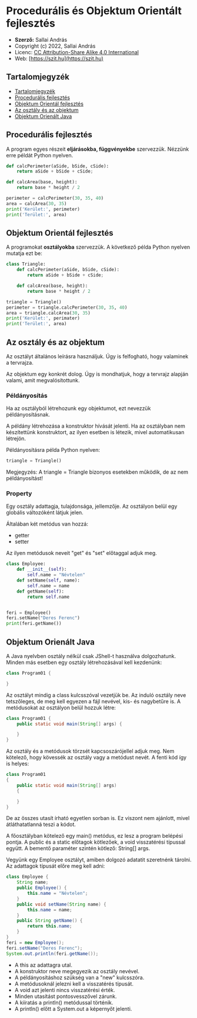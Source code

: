 # Procedurális és Objektum Orientált fejlesztés

* **Szerző:** Sallai András
* Copyright (c) 2022, Sallai András
* Licenc: [CC Attribution-Share Alike 4.0 International](https://creativecommons.org/licenses/by-sa/4.0/)
* Web: [https://szit.hu](https://szit.hu)

## Tartalomjegyzék

* [Tartalomjegyzék](#tartalomjegyzék)
* [Procedurális fejlesztés](#procedurális-fejlesztés)
* [Objektum Orientál fejlesztés](#objektum-orientál-fejlesztés)
* [Az osztály és az objektum](#az-osztály-és-az-objektum)
* [Objektum Orienált Java](#objektum-orienált-java)

## Procedurális fejlesztés

A program egyes részeit **eljárásokba,
függvényekbe** szervezzük. Nézzünk erre példát Python nyelven.

```python
def calcPerimeter(aSide, bSide, cSide):
    return aSide + bSide + cSide;

def calcArea(base, height):
    return base * height / 2

perimeter = calcPerimeter(30, 35, 40)
area = calcArea(30, 35)
print('Kerület:', perimeter)
print('Terület:', area)
```

## Objektum Orientál fejlesztés

A programokat **osztályokba** szervezzük. A következő példa Python nyelven mutatja ezt be:

```python
class Triangle:
    def calcPerimeter(aSide, bSide, cSide):
        return aSide + bSide + cSide;

    def calcArea(base, height):
        return base * height / 2

triangle = Triangle()
perimeter = triangle.calcPerimeter(30, 35, 40)
area = triangle.calcArea(30, 35)
print('Kerület:', perimater)
print('Terület:', area)
```

## Az osztály és az objektum

Az osztályt általános leírásra használjuk. Úgy is felfogható, hogy valaminek a tervrajza.

Az objektum egy konkrét dolog. Úgy is mondhatjuk, hogy a tervrajz alapján valami, amit megvalósítottunk.

### Példányosítás

Ha az osztályból létrehozunk egy objektumot, ezt nevezzük példányosításnak.

A példány létrehozása a konstruktor hívását jelenti. Ha az osztályban nem készítettünk konstruktort, az ilyen esetben is létezik, mivel automatikusan létrejön.

Példányosításra példa Python nyelven:

```python
triangle = Triangle()
```

Megjegyzés: A triangle = Triangle bizonyos esetekben működik, de az nem példányosítást!

### Property

Egy osztály adattagja, tulajdonsága, jellemzője. Az osztályon belül egy globális változóként látjuk jelen.

Általában két metódus van hozzá:

* getter
* setter

Az ilyen metódusok neveit "get" és "set" előtaggal adjuk meg.

```python
class Employee:
    def __init__(self):
        self.name = "Névtelen"
    def setName(self, name):
        self.name = name
    def getName(self):
        return self.name


feri = Employee()
feri.setName("Deres Ferenc")
print(feri.getName())
```

## Objektum Orienált Java

A Java nyelvben osztály nélkül csak JShell-t használva dolgozhatunk. Minden más esetben egy osztály létrehozásával kell kezdenünk:

```java
class Program01 {

}
```

Az osztályt mindig a class kulcsszóval vezetjük be. Az induló osztály neve tetszőleges, de meg kell egyezen a fájl nevével, kis- és nagybetűre is.
A metódusokat az osztályon belül hozzuk létre:

```java
class Program01 {
    public static void main(String[] args) {

    }
}
```

Az osztály és a metódusok törzsét kapcsoszárójellel adjuk meg. Nem kötelező, hogy kövessék az osztály vagy a metódust nevét. A fenti kód így is  helyes:

```java
class Program01 
{
    public static void main(String[] args) 
    {

    }
}
```

De az összes utasít írható egyetlen sorban is. Ez viszont nem ajánlott, mivel átláthatatlanná teszi a kódot.

A főosztályban kötelező egy main() metódus, ez lesz a program belépési pontja. A public és a static előtagok kötlezőek, a void visszatérési típussal együtt. A bementő paraméter szintén kötlező: String[] args.

Vegyünk egy Employee osztályt, amiben dolgozó adatatit szeretnénk tárolni. Az adattagok típusát előre meg kell adni:

```java
class Employee {
    String name;
    public Employee() {
        this.name = "Névtelen";
    }
    public void setName(String name) {
        this.name = name;
    }
    public String getName() {
        return this.name;
    }
}
feri = new Employee();
feri.setName("Deres Ferenc");
System.out.println(feri.getName());
```

* A this az adattagra utal.
* A konstruktor neve megegyezik az osztály nevével.
* A példányosításhoz szükség van a "new" kulcsszóra.
* A metódusoknál jelezni kell a visszatérés típusát.
* A void azt jelenti nincs visszatérési érték.
* Minden utasítást pontosvesszővel zárunk.
* A kiíratás a println() metódussal történik.
* A println() előtt a System.out a képernyőt jelenti.
